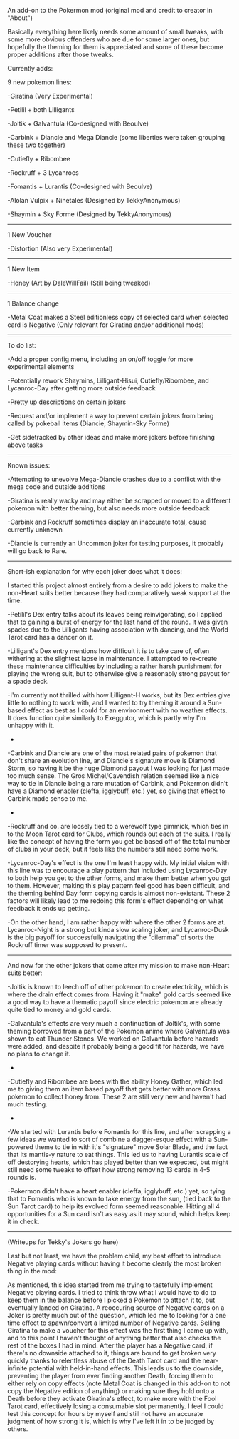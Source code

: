 An add-on to the Pokermon mod (original mod and credit to creator in "About")

Basically everything here likely needs some amount of small tweaks, with some more obvious offenders who are due for some larger ones, but hopefully
the theming for them is appreciated and some of these become proper additions after those tweaks.

Currently adds:

  9 new pokemon lines:

  -Giratina (Very Experimental)

  -Petilil + both Lilligants

  -Joltik + Galvantula (Co-designed with Beoulve)

  -Carbink + Diancie and Mega Diancie (some liberties were taken grouping these two together)

  -Cutiefly + Ribombee

  -Rockruff + 3 Lycanrocs

  -Fomantis + Lurantis (Co-designed with Beoulve)

  -Alolan Vulpix + Ninetales (Designed by TekkyAnonymous)

  -Shaymin + Sky Forme (Designed by TekkyAnonymous)

---
  
  1 New Voucher
  
  -Distortion (Also very Experimental)

---
  
  1 New Item

  -Honey (Art by DaleWillFail) (Still being tweaked)

---
  
  1 Balance change

  -Metal Coat makes a Steel editionless copy of selected card when selected card is Negative (Only relevant for Giratina and/or additional mods)

---

To do list:

  -Add a proper config menu, including an on/off toggle for more experimental elements

  -Potentially rework Shaymins, Lilligant-Hisui, Cutiefly/Ribombee, and Lycanroc-Day after getting more outside feedback

  -Pretty up descriptions on certain jokers

  -Request and/or implement a way to prevent certain jokers from being called by pokeball items (Diancie, Shaymin-Sky Forme)

  -Get sidetracked by other ideas and make more jokers before finishing above tasks

---

Known issues:

  -Attempting to unevolve Mega-Diancie crashes due to a conflict with the mega code and outside additions

  -Giratina is really wacky and may either be scrapped or moved to a different pokemon with better theming, but also needs more outside feedback

  -Carbink and Rockruff sometimes display an inaccurate total, cause currently unknown

  -Diancie is currently an Uncommon joker for testing purposes, it probably will go back to Rare.

---

Short-ish explanation for why each joker does what it does:

  I started this project almost entirely from a desire to add jokers to make the non-Heart suits better because they had comparatively weak support at the time.

  -Petilil's Dex entry talks about its leaves being reinvigorating, so I applied that to gaining a burst of energy for the last hand of the round. It was given spades
    due to the Lilligants having association with dancing, and the World Tarot card has a dancer on it.

  -Lilligant's Dex entry mentions how difficult it is to take care of, often withering at the slightest lapse in maintenance. I attempted to re-create these maintenance
    difficulties by including a rather harsh punishment for playing the wrong suit, but to otherwise give a reasonably strong payout for a spade deck.

  -I'm currently not thrilled with how Lilligant-H works, but its Dex entries give little to nothing to work with, and I wanted to try theming it around a Sun-based effect
    as best as I could for an environment with no weather effects. It does function quite similarly to Exeggutor, which is partly why I'm unhappy with it.

-

  -Carbink and Diancie are one of the most related pairs of pokemon that don't share an evolution line, and Diancie's signature move is Diamond Storm, so having it be
    the huge Diamond payout I was looking for just made too much sense. The Gros Michel/Cavendish relation seemed like a nice way to tie in Diancie being a rare
    mutation of Carbink, and Pokermon didn't have a Diamond enabler (cleffa, igglybuff, etc.) yet, so giving that effect to Carbink made sense to me.

-

  -Rockruff and co. are loosely tied to a werewolf type gimmick, which ties in to the Moon Tarot card for Clubs, which rounds out each of the suits. I really like the 
  concept of having the form you get be based off of the total number of clubs in your deck, but it feels like the numbers still need some work.

  -Lycanroc-Day's effect is the one I'm least happy with. My initial vision with this line was to encourage a play pattern that included using Lycanroc-Day
    to both help you get to the other forms, and make them better when you got to them. However, making this play pattern feel good has been difficult, and the theming
    behind Day form copying cards is almost non-existant. These 2 factors will likely lead to me redoing this form's effect depending on what feedback it ends up getting.

  -On the other hand, I am rather happy with where the other 2 forms are at. Lycanroc-Night is a strong but kinda slow scaling joker, and Lycanroc-Dusk is the
    big payoff for successfully navigating the "dilemma" of sorts the Rockruff timer was supposed to present.

---

And now for the other jokers that came after my mission to make non-Heart suits better:

  -Joltik is known to leech off of other pokemon to create electricity, which is where the drain effect comes from. Having it "make" gold cards seemed like a good way
    to have a thematic payoff since electric pokemon are already quite tied to money and gold cards.

  -Galvantula's effects are very much a continuation of Joltik's, with some theming borrowed from a part of the Pokemon anime where Galvantula was shown to eat
    Thunder Stones. We worked on Galvantula before hazards were added, and despite it probably being a good fit for hazards, we have no plans to change it.

-
  
  -Cutiefly and Ribombee are bees with the ability Honey Gather, which led me to giving them an item based payoff that gets better with more Grass pokemon to collect
    honey from. These 2 are still very new and haven't had much testing.

-

  -We started with Lurantis before Fomantis for this line, and after scrapping a few ideas we wanted to sort of combine a dagger-esque effect with a Sun-powered theme 
    to tie in with it's "signature" move Solar Blade, and the fact that its mantis-y nature to eat things. This led us to having Lurantis scale of off destorying hearts,
    which has played better than we expected, but might still need some tweaks to offset how strong removing 13 cards in 4-5 rounds is.

  -Pokermon didn't have a heart enabler (cleffa, igglybuff, etc.) yet, so tying that to Fomantis who is known to take energy from the sun, (tied back to the Sun Tarot card)
    to help its evolved form seemed reasonable. Hitting all 4 opportunities for a Sun card isn't as easy as it may sound, which helps keep it in check.

---

  (Writeups for Tekky's Jokers go here)

Last but not least, we have the problem child, my best effort to introduce Negative playing cards without having it become clearly the most broken thing in the mod:

  As mentioned, this idea started from me trying to tastefully implement Negative playing cards. I tried to think throw what I would have to do to keep them in the
  balance before I picked a Pokemon to attach it to, but eventually landed on Giratina. A reoccuring source of Negative cards on a Joker is pretty much out of the question, 
  which led me to looking for a one time effect to spawn/convert a limited number of Negative cards. Selling Giratina to make a voucher for this effect was the first thing 
  I came up with, and to this point I haven't thought of anything better that also checks the rest of the boxes I had in mind. After the player has a Negative card, if there's 
  no downside attached to it, things are bound to get broken very quickly thanks to relentless abuse of the Death Tarot card and the near-infinite potential with held-in-hand 
  effects. This leads us to the downside, preventing the player from ever finding another Death, forcing them to either rely on copy effects (note Metal Coat is changed in this 
  add-on to not copy the Negative edition of anything) or making sure they hold onto a Death before they activate Giratina's effect, to make more with the Fool Tarot card, 
  effectively losing a consumable slot permanently. I feel I could test this concept for hours by myself and still not have an accurate judgment of how strong it is, which 
  is why I've left it in to be judged by others.
